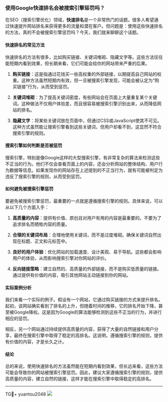 ### 使用Google快速排名会被搜索引擎惩罚吗？

在SEO（搜索引擎优化）领域，**快速排名**是一个非常热门的话题。很多人希望通过快速提升网站排名来获得更多的流量和潜在客户。但问题是：使用这些快速排名的方法，真的不会被搜索引擎惩罚吗？今天，我们就来聊聊这个话题。

#### 快速排名的常见方法

快速排名的方法有很多，比如购买链接、关键词堆砌、隐藏文字等。这些方法往往能短期内看到效果，但长期来看，它们可能会给你的网站带来严重的后果。

1. **购买链接**：这是指通过花钱买一些高权重的外部链接，以期提高自己网站的权重。这种方法虽然短期内有效，但一旦被搜索引擎发现，可能会被认定为“购买链接”行为，从而受到惩罚。
   
2. **关键词堆砌**：为了提高关键词密度，有些网站会在页面上大量重复某个关键词。这种做法不仅用户体验差，而且很容易被搜索引擎识别出来，从而降低网站的排名。

3. **隐藏文字**：将某些关键词放在页面中，但通过CSS或JavaScript使其不可见。这种方式虽然能让搜索引擎看到这些关键词，但用户却看不到，这显然不符合搜索引擎的规则。

#### 搜索引擎如何判断是否被惩罚

搜索引擎，特别是像Google这样的大型搜索引擎，有非常复杂的算法来检测这些不正当的行为。他们不仅会查看页面上的内容，还会分析网站的整体结构、用户行为数据等信息。如果发现你的网站存在上述提到的不正当行为，就有可能被判定为违反了搜索引擎的规则，从而受到惩罚。

#### 如何避免被搜索引擎惩罚

要避免被搜索引擎惩罚，最重要的一点就是遵循搜索引擎的规则。具体来说，可以从以下几个方面入手：

1. **高质量的内容**：提供有价值、原创且对用户有用的内容是最重要的。不要为了追求排名而牺牲内容的质量。
   
2. **合理的关键词布局**：合理地使用关键词，而不是过度堆砌。确保关键词自然出现在标题、正文和元标签中。

3. **良好的用户体验**：优化网站的加载速度、设计美观、易于导航。这些都会影响用户的体验，从而影响搜索引擎对你网站的评价。

4. **反向链接策略**：建立自然的、高质量的外部链接，而不是购买低质量的链接。通过提供有价值的内容，吸引其他网站主动链接到你的网站。

#### 实际案例分析

我们来看一个实际的例子。假设有一个网站，它通过购买链接的方式来提升排名。起初，该网站确实看到了排名的上升，但随着时间的推移，它的排名开始下降，甚至被Google降权。这是因为Google的算法能够检测到这些不正当的行为，并进行相应的惩罚。

相反，另一个网站通过持续提供高质量的内容，获得了大量的自然链接和用户分享，最终在搜索引擎中取得了稳定的高排名。这说明，遵循搜索引擎的规则，提供有价值的内容，才是长久之计。

#### 结论

总的来说，使用快速排名的方法虽然能在短期内看到效果，但长远来看，这些方法可能会导致你的网站被搜索引擎惩罚。因此，建议大家遵循搜索引擎的规则，提供高质量的内容，建立自然的链接，这样才能在搜索引擎中取得稳定的高排名。

---

TG💪+ yuantou2048  ![](https://github.com/user-attachments/assets/42a5a4a5-fea9-4a1d-8aa0-73e57e430cca)